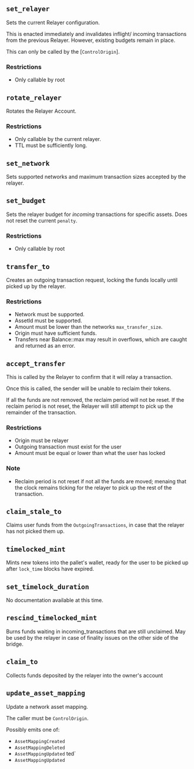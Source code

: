 
## `set_relayer`

Sets the current Relayer configuration.

This is enacted immediately and invalidates inflight/ incoming transactions from the
previous Relayer. However, existing budgets remain in place.

This can only be called by the \[`ControlOrigin`\].

### Restrictions

* Only callable by root

## `rotate_relayer`

Rotates the Relayer Account.

### Restrictions

* Only callable by the current relayer.
* TTL must be sufficiently long.

## `set_network`

Sets supported networks and maximum transaction sizes accepted by the relayer.

## `set_budget`

Sets the relayer budget for *incoming* transactions for specific assets. Does not reset
the current `penalty`.

### Restrictions

* Only callable by root

## `transfer_to`

Creates an outgoing transaction request, locking the funds locally until picked up by
the relayer.

### Restrictions

* Network must be supported.
* AssetId must be supported.
* Amount must be lower than the networks `max_transfer_size`.
* Origin must have sufficient funds.
* Transfers near Balance::max may result in overflows, which are caught and returned as
  an error.

## `accept_transfer`

This is called by the Relayer to confirm that it will relay a transaction.

Once this is called, the sender will be unable to reclaim their tokens.

If all the funds are not removed, the reclaim period will not be reset. If the
reclaim period is not reset, the Relayer will still attempt to pick up the
remainder of the transaction.

### Restrictions

* Origin must be relayer
* Outgoing transaction must exist for the user
* Amount must be equal or lower than what the user has locked

### Note

* Reclaim period is not reset if not all the funds are moved; menaing that the clock
  remains ticking for the relayer to pick up the rest of the transaction.

## `claim_stale_to`

Claims user funds from the `OutgoingTransactions`, in case that the relayer has not
picked them up.

## `timelocked_mint`

Mints new tokens into the pallet's wallet, ready for the user to be picked up after
`lock_time` blocks have expired.

## `set_timelock_duration`

No documentation available at this time.

## `rescind_timelocked_mint`

Burns funds waiting in incoming_transactions that are still unclaimed. May be used by
the relayer in case of finality issues on the other side of the bridge.

## `claim_to`

Collects funds deposited by the relayer into the owner's account

## `update_asset_mapping`

Update a network asset mapping.

The caller must be `ControlOrigin`.

Possibly emits one of:

* `AssetMappingCreated`
* `AssetMappingDeleted`
* `AssetMappingUpdated`
ted`
* `AssetMappingUpdated`
